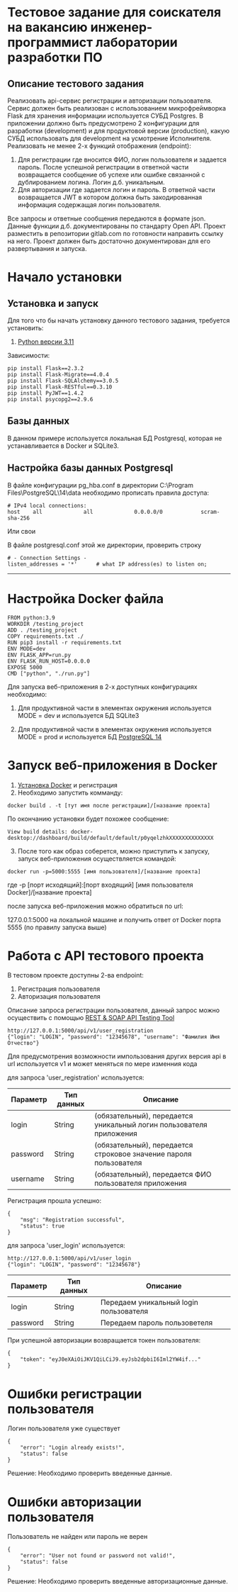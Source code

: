 # Тестовое задание для соискателя на вакансию инженер-программист лаборатории разработки ПО



## Описание тестового задания

Реализовать api-сервис регистрации и авторизации пользователя.
Сервис должен быть реализован с использованием микрофреймворка Flask для хранения информации используется  СУБД Postgres.
В приложении должно быть предусмотрено 2 конфигурации для разработки (development) и для продуктовой версии (production), какую СУБД использовать для development на усмотрение Исполнителя.
Реализовать не менее 2-х функций отображения (endpoint):

1) Для регистрации где вносится ФИО, логин пользователя и задается пароль. После успешной регистрации в ответной части возвращается сообщение об успехе или ошибке связанной с дублированием логина. Логин д.б. уникальным.
2) Для авторизации где задается логин и пароль. В ответной части возвращается JWT в котором должна быть закодированная информация содержащая логин пользователя.

Все запросы и ответные сообщения передаются в формате json.
Данные функции д.б. документированы по стандарту Open API.
Проект разместить в репозитории gitlab.com по готовности направить ссылку на него.
Проект должен быть достаточно документирован для его развертывания и запуска.

# Начало установки

## Установка и запуск

Для того что бы начать установку данного тестового задания, требуется установить:

1. [Python версии 3.11](https://www.python.org/downloads/release/python-3110/)

Зависимости:
```
pip install Flask==2.3.2
pip install Flask-Migrate==4.0.4
pip install Flask-SQLAlchemy==3.0.5
pip install Flask-RESTful==0.3.10
pip install PyJWT==1.4.2
pip install psycopg2==2.9.6
```

## Базы данных
В данном примере используется локальная БД Postgresql, которая не устанавливается в Docker
и SQLite3.

## Настройка базы данных Postgresql

В файле конфигурации pg_hba.conf в директории C:\Program Files\PostgreSQL\14\data
необходимо прописать правила доступа:
```
# IPv4 local connections:
host    all             all             0.0.0.0/0            scram-sha-256
```
Или свои

В файле postgresql.conf этой же директории, проверить строку 
```
# - Connection Settings -
listen_addresses = '*'		# what IP address(es) to listen on;
```

***

# Настройка Docker файла
```
FROM python:3.9
WORKDIR /testing_project
ADD . /testing_project
COPY requirements.txt ./
RUN pip3 install -r requirements.txt
ENV MODE=dev
ENV FLASK_APP=run.py
ENV FLASK_RUN_HOST=0.0.0.0
EXPOSE 5000
CMD ["python", "./run.py"]
```

Для запуска веб-приложения в 2-х доступных конфигурациях необходимо:

1. Для продуктивной части в элементах окружения используется MODE = dev
и используется БД SQLite3

2. Для продуктивной части в элементах окружения используется MODE = prod 
и используется БД [PostgreSQL 14](https://www.enterprisedb.com/downloads/postgres-postgresql-downloads)


# Запуск веб-приложения в Docker

1. [Установка Docker](https://www.docker.com/) и регистрация
2. Необходимо запустить комманду:
```
docker build . -t [тут имя после регистрации]/[название проекта]
```

По окончанию установки будет похожее сообщение:
```
View build details: docker-desktop://dashboard/build/default/default/p0yqelzhkXXXXXXXXXXXXXX
```
3. После того как образ соберется, можно приступить к запуску, запуск веб-приложения осуществляется командой:
```
docker run -p=5000:5555 [имя пользователя]/[название проекта]
```
где -p [порт исходящий]:[порт входящий] [имя пользователя Docker]/[название проекта]

после запуска веб-приложения можно обратиться по url:

127.0.0.1:5000 на локальной машине и получить ответ от Docker порта 5555 (по правилу запуска выше)

# Работа с API тестового проекта

В тестовом проекте доступны 2-ва endpoint:
1. Регистрация пользователя
2. Авторизация пользователя

Описание запроса регистрации пользователя, данный запрос можно осуществить с помощью 
[REST & SOAP API Testing Tool](reqbin.com)

```
http://127.0.0.1:5000/api/v1/user_registration
{"login": "LOGIN", "password": "12345678", "username": "Фамилия Имя Отчество"}
```

Для предусмотрения возможности импользования других версия api в url используется v1 и может меняться по мере изменния кода

для запроса 'user_registration' используется:

| Параметр | Тип данных | Описание                                                            |
|----------|------------|---------------------------------------------------------------------|
| login | String     | (обязательный), передается уникальный логин пользователя приложения |
| password | String          | (обязательный), передается строковое значение пароля пользователя   |
| username     | String        | (обязательный), передается ФИО пользователя приложения              |

Регистрация прошла успешно:
```
{
    "msg": "Registration successful",
    "status": true
}
```

для запроса 'user_login' используется:

```
http://127.0.0.1:5000/api/v1/user_login
{"login": "LOGIN", "password": "12345678"}
```

| Параметр | Тип данных | Описание                               |
|----------|------------|----------------------------------------|
| login | String     | Передаем уникальный login пользователя |
| password | String          | Передаем пароль пользоветеля           |

При успешной авторизации возвращается токен пользователя:

```
{
    "token": "eyJ0eXAiOiJKV1QiLCiJ9.eyJsb2dpbiI6Iml2YW4if..."
}
```

# Ошибки регистрации пользователя

Логин пользователя уже существует
```
{
    "error": "Login already exists!",
    "status": false
}
```
Решение: Необходимо проверить введенные данные.

# Ошибки авторизации пользователя

Пользователь не найден или пароль не верен
```
{
    "error": "User not found or password not valid!",
    "status": false
}
```
Решение: Необходимо проверить введенные авторизационные данные.